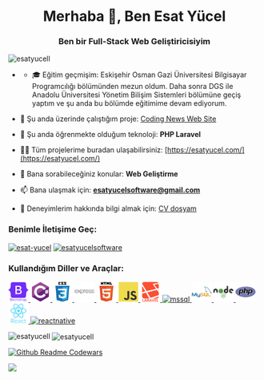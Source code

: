 <h1 align="center">Merhaba 👋, Ben Esat Yücel</h1>
<h3 align="center">Ben bir Full-Stack Web Geliştiricisiyim</h3>

<p align="left"> <img src="https://komarev.com/ghpvc/?username=esatyucell&label=Profil%20Ziyaretleri&color=0e75b6&style=flat" alt="esatyucell" /> </p>

- - 🎓 Eğitim geçmişim: Eskişehir Osman Gazi Üniversitesi Bilgisayar Programcılığı bölümünden mezun oldum. Daha sonra DGS ile Anadolu Üniversitesi Yönetim Bilişim Sistemleri bölümüne geçiş yaptım ve şu anda bu bölümde eğitimime devam ediyorum.
 

- 🔭 Şu anda üzerinde çalıştığım proje: [Coding News Web Site](https://github.com/esatyucell/Coding-News-Web-Site)

- 🌱 Şu anda öğrenmekte olduğum teknoloji: **PHP Laravel**

- 👨‍💻 Tüm projelerime buradan ulaşabilirsiniz: [https://esatyucel.com/](https://esatyucel.com/)

- 💬 Bana sorabileceğiniz konular: **Web Geliştirme**

- 📫 Bana ulaşmak için: **esatyucelsoftware@gmail.com**

- 📄 Deneyimlerim hakkında bilgi almak için: [CV dosyam](https://drive.google.com/file/d/1CPX1JWzBHwmZKGqZzCU9JTwAGZYsOFwQ/view)

<h3 align="left">Benimle İletişime Geç:</h3>
<p align="left">
<a href="https://linkedin.com/in/esat-yucel" target="blank"><img align="center" src="https://raw.githubusercontent.com/rahuldkjain/github-profile-readme-generator/master/src/images/icons/Social/linked-in-alt.svg" alt="esat-yucel" height="30" width="40" /></a>
<a href="https://instagram.com/esatyucelsoftware" target="blank"><img align="center" src="https://raw.githubusercontent.com/rahuldkjain/github-profile-readme-generator/master/src/images/icons/Social/instagram.svg" alt="esatyucelsoftware" height="30" width="40" /></a>
</p>

<h3 align="left">Kullandığım Diller ve Araçlar:</h3>
<p align="left"> 
<a href="https://getbootstrap.com" target="_blank" rel="noreferrer"> <img src="https://raw.githubusercontent.com/devicons/devicon/master/icons/bootstrap/bootstrap-plain-wordmark.svg" alt="bootstrap" width="40" height="40"/> </a> 
<a href="https://www.w3schools.com/cs/" target="_blank" rel="noreferrer"> <img src="https://raw.githubusercontent.com/devicons/devicon/master/icons/csharp/csharp-original.svg" alt="csharp" width="40" height="40"/> </a> 
<a href="https://www.w3schools.com/css/" target="_blank" rel="noreferrer"> <img src="https://raw.githubusercontent.com/devicons/devicon/master/icons/css3/css3-original-wordmark.svg" alt="css3" width="40" height="40"/> </a> 
<a href="https://expressjs.com" target="_blank" rel="noreferrer"> <img src="https://raw.githubusercontent.com/devicons/devicon/master/icons/express/express-original-wordmark.svg" alt="express" width="40" height="40"/> </a> 
<a href="https://www.w3.org/html/" target="_blank" rel="noreferrer"> <img src="https://raw.githubusercontent.com/devicons/devicon/master/icons/html5/html5-original-wordmark.svg" alt="html5" width="40" height="40"/> </a> 
<a href="https://developer.mozilla.org/en-US/docs/Web/JavaScript" target="_blank" rel="noreferrer"> <img src="https://raw.githubusercontent.com/devicons/devicon/master/icons/javascript/javascript-original.svg" alt="javascript" width="40" height="40"/> </a> 
<a href="https://laravel.com/" target="_blank" rel="noreferrer"> <img src="https://raw.githubusercontent.com/devicons/devicon/master/icons/laravel/laravel-plain-wordmark.svg" alt="laravel" width="40" height="40"/> </a> 
<a href="https://www.microsoft.com/en-us/sql-server" target="_blank" rel="noreferrer"> <img src="https://www.svgrepo.com/show/303229/microsoft-sql-server-logo.svg" alt="mssql" width="40" height="40"/> </a> 
<a href="https://www.mysql.com/" target="_blank" rel="noreferrer"> <img src="https://raw.githubusercontent.com/devicons/devicon/master/icons/mysql/mysql-original-wordmark.svg" alt="mysql" width="40" height="40"/> </a> 
<a href="https://nodejs.org" target="_blank" rel="noreferrer"> <img src="https://raw.githubusercontent.com/devicons/devicon/master/icons/nodejs/nodejs-original-wordmark.svg" alt="nodejs" width="40" height="40"/> </a> 
<a href="https://www.php.net" target="_blank" rel="noreferrer"> <img src="https://raw.githubusercontent.com/devicons/devicon/master/icons/php/php-original.svg" alt="php" width="40" height="40"/> </a> 
<a href="https://reactjs.org/" target="_blank" rel="noreferrer"> <img src="https://raw.githubusercontent.com/devicons/devicon/master/icons/react/react-original-wordmark.svg" alt="react" width="40" height="40"/> </a> 
<a href="https://reactnative.dev/" target="_blank" rel="noreferrer"> <img src="https://reactnative.dev/img/header_logo.svg" alt="reactnative" width="40" height="40"/> </a> 
</p>

<p><img align="left" src="https://github-readme-stats.vercel.app/api/top-langs?username=esatyucell&show_icons=true&locale=tr&layout=compact" alt="esatyucell" /></p>

<p>&nbsp;<img align="center" src="https://github-readme-stats.vercel.app/api?username=esatyucell&show_icons=true&locale=tr" alt="esatyucell" /></p>

[![Github Readme Codewars](https://codewars-stats-ignacio-cuadra.vercel.app/?username=esatyucel&theme=dracula)]([https://github.com/ignacio-cuadra/github-readme-codewars](https://www.codewars.com/users/esatyucel))

![](https://nirzak-streak-stats.vercel.app/?user=esatyucell&theme=dark&hide_border=false)<br/>

